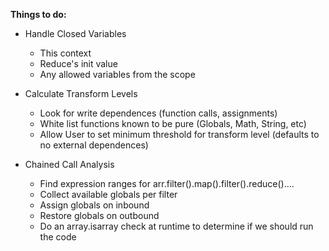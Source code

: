 **Things to do:**

* Handle Closed Variables
    * This context
    * Reduce's init value
    * Any allowed variables from the scope

* Calculate Transform Levels
    * Look for write dependences (function calls, assignments)
    * White list functions known to be pure (Globals, Math, String, etc)
    * Allow User to set minimum threshold for transform level (defaults to no external dependences)  

* Chained Call Analysis 
    * Find expression ranges for arr.filter().map().filter().reduce()....
    * Collect available globals per filter
    * Assign globals on inbound
    * Restore globals on outbound
    * Do an array.isarray check at runtime to determine if we should run the code